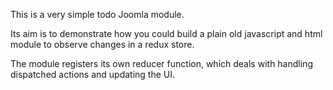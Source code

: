 This is a very simple todo Joomla module.

Its aim is to demonstrate how you could build a plain old javascript and html
module to observe changes in a redux store.

The module registers its own reducer function, which deals with handling 
dispatched actions and updating the UI.